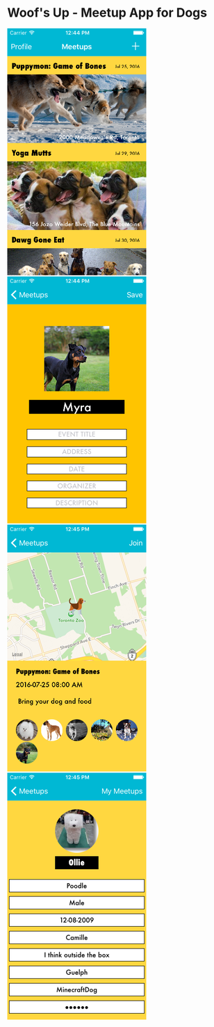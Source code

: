 # Woof's Up - Meetup App for Dogs

![Alt text](/images/WoofsUp1.png?raw=true "Main Menu")           
![Alt text](/images/WoofsUp2.png?raw=true "Create Event")           
![Alt text](/images/WoofsUp3.png?raw=true "Event Detail")           
![Alt text](/images/WoofsUp4.png?raw=true "User Profile")           
